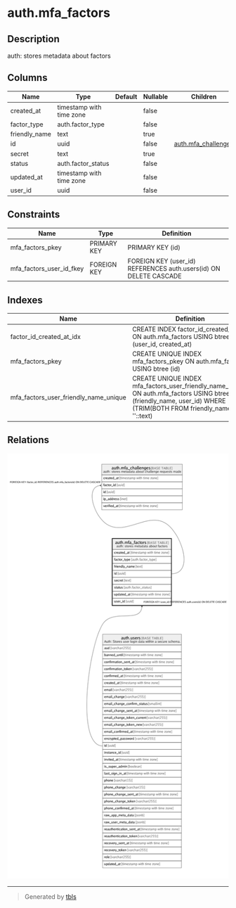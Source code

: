 # auth.mfa_factors

## Description

auth: stores metadata about factors

## Columns

| Name | Type | Default | Nullable | Children | Parents | Comment |
| ---- | ---- | ------- | -------- | -------- | ------- | ------- |
| created_at | timestamp with time zone |  | false |  |  |  |
| factor_type | auth.factor_type |  | false |  |  |  |
| friendly_name | text |  | true |  |  |  |
| id | uuid |  | false | [auth.mfa_challenges](auth.mfa_challenges.md) |  |  |
| secret | text |  | true |  |  |  |
| status | auth.factor_status |  | false |  |  |  |
| updated_at | timestamp with time zone |  | false |  |  |  |
| user_id | uuid |  | false |  | [auth.users](auth.users.md) |  |

## Constraints

| Name | Type | Definition |
| ---- | ---- | ---------- |
| mfa_factors_pkey | PRIMARY KEY | PRIMARY KEY (id) |
| mfa_factors_user_id_fkey | FOREIGN KEY | FOREIGN KEY (user_id) REFERENCES auth.users(id) ON DELETE CASCADE |

## Indexes

| Name | Definition |
| ---- | ---------- |
| factor_id_created_at_idx | CREATE INDEX factor_id_created_at_idx ON auth.mfa_factors USING btree (user_id, created_at) |
| mfa_factors_pkey | CREATE UNIQUE INDEX mfa_factors_pkey ON auth.mfa_factors USING btree (id) |
| mfa_factors_user_friendly_name_unique | CREATE UNIQUE INDEX mfa_factors_user_friendly_name_unique ON auth.mfa_factors USING btree (friendly_name, user_id) WHERE (TRIM(BOTH FROM friendly_name) <> ''::text) |

## Relations

![er](auth.mfa_factors.png)

---

> Generated by [tbls](https://github.com/k1LoW/tbls)
